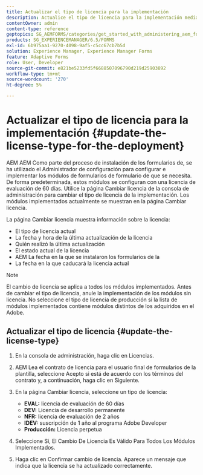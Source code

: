 ```yaml
---
title: Actualizar el tipo de licencia para la implementación
description: Actualice el tipo de licencia para la implementación mediante la página Cambiar licencia en la consola de administración.
contentOwner: admin
content-type: reference
geptopics: SG_AEMFORMS/categories/get_started_with_administering_aem_forms_on_jee
products: SG_EXPERIENCEMANAGER/6.5/FORMS
exl-id: 6b975aa1-9270-4098-9af5-c5cc67cb7b5d
solution: Experience Manager, Experience Manager Forms
feature: Adaptive Forms
role: User, Developer
source-git-commit: e821be5233fd5f6688507096790d219d25903892
workflow-type: tm+mt
source-wordcount: '270'
ht-degree: 5%

---
```


# Actualizar el tipo de licencia para la implementación {#update-the-license-type-for-the-deployment}

AEM AEM Como parte del proceso de instalación de los formularios de, se ha utilizado el Administrador de configuración para configurar e implementar los módulos de formularios de formulario de que se necesita. De forma predeterminada, estos módulos se configuran con una licencia de evaluación de 60 días. Utilice la página Cambiar licencia de la consola de administración para cambiar el tipo de licencia de la implementación. Los módulos implementados actualmente se muestran en la página Cambiar licencia.

La página Cambiar licencia muestra información sobre la licencia:

* El tipo de licencia actual
* La fecha y hora de la última actualización de la licencia
* Quién realizó la última actualización
* El estado actual de la licencia
* AEM La fecha en la que se instalaron los formularios de la
* La fecha en la que caducará la licencia actual

>[!NOTE]
>
>El cambio de licencia se aplica a todos los módulos implementados. Antes de cambiar el tipo de licencia, anule la implementación de los módulos sin licencia. No seleccione el tipo de licencia de producción si la lista de módulos implementados contiene módulos distintos de los adquiridos en el Adobe.

## Actualizar el tipo de licencia {#update-the-license-type}

1. En la consola de administración, haga clic en Licencias.
1. AEM Lea el contrato de licencia para el usuario final de formularios de la plantilla, seleccione Acepto si está de acuerdo con los términos del contrato y, a continuación, haga clic en Siguiente.
1. En la página Cambiar licencia, seleccione un tipo de licencia:

   * **EVAL:** licencia de evaluación de 60 días
   * **DEV:** Licencia de desarrollo permanente
   * **NFR:** licencia de evaluación de 2 años
   * **IDEV:** suscripción de 1 año al programa Adobe Developer
   * **Producción:** Licencia perpetua

1. Seleccione Sí, El Cambio De Licencia Es Válido Para Todos Los Módulos Implementados.
1. Haga clic en Confirmar cambio de licencia. Aparece un mensaje que indica que la licencia se ha actualizado correctamente.
